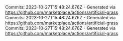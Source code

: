 Commits: 2023-10-27T15:48:24.676Z - Generated via https://github.com/marketplace/actions/artificial-grass
<br>
Commits: 2023-10-27T15:48:24.676Z - Generated via https://github.com/marketplace/actions/artificial-grass
<br>
Commits: 2023-10-27T15:48:24.676Z - Generated via https://github.com/marketplace/actions/artificial-grass
<br>
